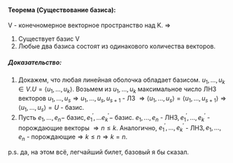 #### Теорема (Cyществование базиса):
V - конечномерное векторное пространство над K. $\Rightarrow$
1. Существует базис V
2. Любые два базиса состоят из одинакового количества векторов.
##### Доказательство:
1. Докажем, что любая линейная оболочка обладает базисом. $u_1,...,u_k\in V.U=\langle u_1,...,u_k\rangle.$ Возьмем из $u_1,...,u_k$ максимальное число ЛHЗ векторов $u_1,...,u_s\Rightarrow u_1,...,u_s,u_{s+1}$ - ЛЗ $\Rightarrow\langle u_1,...,u_s\rangle=\langle u_1,...,u_{s+1}\rangle\Rightarrow\langle u_1,...,u_s\rangle=U$ - базис.
2. Пусть $e_1,...,e_n-$ базис$,e_1^\prime,...e_k^{\prime}-$ базис. $e_1,...,e_n$ - ЛНЗ$,e_1^\prime,...,e_k^{\prime}$ - порождающие векторы $\Rightarrow n\leqslant k.$ Аналогично, $e_1^\prime,...,e_k^{\prime}$ - ЛНЗ$,e_1,...,e_n$ - порождающие$\Rightarrow k\leqslant n\Rightarrow k=n$.

p.s. да, на этом всё, легчайший билет, базовый я бы сказал.
